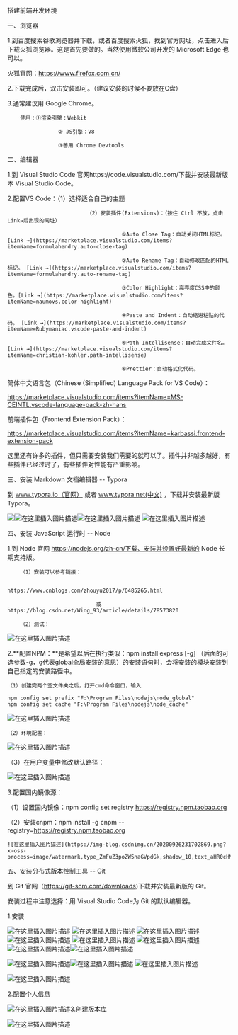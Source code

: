 搭建前端开发环境

一、浏览器

1.到百度搜索谷歌浏览器并下载，或者百度搜索火狐，找到官方网址，点击进入后下载火狐浏览器。这是首先要做的。当然使用微软公司开发的 Microsoft Edge 也可以。

火狐官网：https://www.firefox.com.cn/

2.下载完成后，双击安装即可。（建议安装的时候不要放在C盘）

3.通常建议用 Google Chrome。

		使用：①渲染引擎：Webkit
	
				    ② JS引擎：V8
	
	                ③善用 Chrome Devtools



二、编辑器

1.到 Visual Studio Code 官网https://code.visualstudio.com/下载并安装最新版本 Visual Studio Code。

2.配置VS Code：（1）选择适合自己的主题

							 （2）安装插件(Extensions)：（按住 Ctrl 不放，点击 Link→后出现的网址）
	
										①Auto Close Tag：自动关闭HTML标记。 [Link →](https://marketplace.visualstudio.com/items?itemName=formulahendry.auto-close-tag)
	
										②Auto Rename Tag：自动修改匹配的HTML标记。 [Link →](https://marketplace.visualstudio.com/items?itemName=formulahendry.auto-rename-tag)
	
										③Color Highlight：高亮度CSS中的颜色。[Link →](https://marketplace.visualstudio.com/items?itemName=naumovs.color-highlight)
	
										④Paste and Indent：自动缩进粘贴的代码。 [Link →](https://marketplace.visualstudio.com/items?itemName=Rubymaniac.vscode-paste-and-indent)
	
										⑤Path Intellisense：自动完成文件名。 [Link →](https://marketplace.visualstudio.com/items?itemName=christian-kohler.path-intellisense)
	
										⑥Prettier：自动格式化代码。 

简体中文语言包（Chinese (Simplified) Language Pack for VS Code）：

https://marketplace.visualstudio.com/items?itemName=MS-CEINTL.vscode-language-pack-zh-hans 

前端插件包（Frontend Extension Pack）：

https://marketplace.visualstudio.com/items?itemName=karbassi.frontend-extension-pack

这里还有许多的插件，但只需要安装我们需要的就可以了。插件并非越多越好，有些插件已经过时了，有些插件对性能有严重影响。

三、安装 Markdown 文档编辑器 -- Typora

到 www.typora.io（官网） 或者 www.typora.net(中文) ，下载并安装最新版 Typora。

![](https://img-blog.csdnimg.cn/20200926231352387.png?x-oss-process=image/watermark,type_ZmFuZ3poZW5naGVpdGk,shadow_10,text_aHR0cHM6Ly9ibG9nLmNzZG4ubmV0L1hZMDYxMTIw,size_16,color_FFFFFF,t_70#pic_center)![在这里插入图片描述](https://img-blog.csdnimg.cn/20200926231433488.png?x-oss-process=image/watermark,type_ZmFuZ3poZW5naGVpdGk,shadow_10,text_aHR0cHM6Ly9ibG9nLmNzZG4ubmV0L1hZMDYxMTIw,size_16,color_FFFFFF,t_70#pic_center)![在这里插入图片描述](https://img-blog.csdnimg.cn/20200926231453845.png?x-oss-process=image/watermark,type_ZmFuZ3poZW5naGVpdGk,shadow_10,text_aHR0cHM6Ly9ibG9nLmNzZG4ubmV0L1hZMDYxMTIw,size_16,color_FFFFFF,t_70#pic_center)
![在这里插入图片描述](https://img-blog.csdnimg.cn/20200926231453847.png?x-oss-process=image/watermark,type_ZmFuZ3poZW5naGVpdGk,shadow_10,text_aHR0cHM6Ly9ibG9nLmNzZG4ubmV0L1hZMDYxMTIw,size_16,color_FFFFFF,t_70#pic_center)

四、安装 JavaScript 运行时 -- Node

1.到 Node 官网 https://nodejs.org/zh-cn/下载、安装并设置好最新的 Node 长期支持版。

		（1）安装可以参考链接：
	
									 https://www.cnblogs.com/zhouyu2017/p/6485265.html
	
								或 https://blog.csdn.net/Wing_93/article/details/78573820
	
		（2）测试：
![在这里插入图片描述](https://img-blog.csdnimg.cn/2020092623154534.png?x-oss-process=image/watermark,type_ZmFuZ3poZW5naGVpdGk,shadow_10,text_aHR0cHM6Ly9ibG9nLmNzZG4ubmV0L1hZMDYxMTIw,size_16,color_FFFFFF,t_70#pic_center)


2.**配置NPM：**是希望以后在执行类似：npm install express [-g] （后面的可选参数-g，g代表global全局安装的意思）的安装语句时，会将安装的模块安装到自己指定的安装路径中。

	（1）创建完两个空文件夹之后，打开cmd命令窗口，输入

```
npm config set prefix "F:\Program Files\nodejs\node_global"
npm config set cache "F:\Program Files\nodejs\node_cache"
```

![在这里插入图片描述](https://img-blog.csdnimg.cn/20200926231605971.png#pic_center)


	（2）环境配置：

![在这里插入图片描述](https://img-blog.csdnimg.cn/2020092623162444.png?x-oss-process=image/watermark,type_ZmFuZ3poZW5naGVpdGk,shadow_10,text_aHR0cHM6Ly9ibG9nLmNzZG4ubmV0L1hZMDYxMTIw,size_16,color_FFFFFF,t_70#pic_center)


  （3）在用户变量中修改默认路径：

![在这里插入图片描述](https://img-blog.csdnimg.cn/20200926231635453.png?x-oss-process=image/watermark,type_ZmFuZ3poZW5naGVpdGk,shadow_10,text_aHR0cHM6Ly9ibG9nLmNzZG4ubmV0L1hZMDYxMTIw,size_16,color_FFFFFF,t_70#pic_center)



3.配置国内镜像源：

（1）设置国内镜像：npm config set registry https://registry.npm.taobao.org

（2）安装cnpm：npm install -g cnpm --registry=https://registry.npm.taobao.org

	![在这里插入图片描述](https://img-blog.csdnimg.cn/20200926231702869.png?x-oss-process=image/watermark,type_ZmFuZ3poZW5naGVpdGk,shadow_10,text_aHR0cHM6Ly9ibG9nLmNzZG4ubmV0L1hZMDYxMTIw,size_16,color_FFFFFF,t_70#pic_center)


五、安装分布式版本控制工具 -- Git

到 Git 官网（https://git-scm.com/downloads)下载并安装最新版的 Git。 

安装过程中注意选择：用 Visual Studio Code为 Git 的默认编辑器。

1.安装

![在这里插入图片描述](https://img-blog.csdnimg.cn/20200926231817966.png?x-oss-process=image/watermark,type_ZmFuZ3poZW5naGVpdGk,shadow_10,text_aHR0cHM6Ly9ibG9nLmNzZG4ubmV0L1hZMDYxMTIw,size_16,color_FFFFFF,t_70#pic_center)
![在这里插入图片描述](https://img-blog.csdnimg.cn/20200926231826980.png?x-oss-process=image/watermark,type_ZmFuZ3poZW5naGVpdGk,shadow_10,text_aHR0cHM6Ly9ibG9nLmNzZG4ubmV0L1hZMDYxMTIw,size_16,color_FFFFFF,t_70#pic_center)
![在这里插入图片描述](https://img-blog.csdnimg.cn/20200926231923409.png?x-oss-process=image/watermark,type_ZmFuZ3poZW5naGVpdGk,shadow_10,text_aHR0cHM6Ly9ibG9nLmNzZG4ubmV0L1hZMDYxMTIw,size_16,color_FFFFFF,t_70#pic_center)
![在这里插入图片描述](https://img-blog.csdnimg.cn/20200926231923418.png?x-oss-process=image/watermark,type_ZmFuZ3poZW5naGVpdGk,shadow_10,text_aHR0cHM6Ly9ibG9nLmNzZG4ubmV0L1hZMDYxMTIw,size_16,color_FFFFFF,t_70#pic_center)
![在这里插入图片描述](https://img-blog.csdnimg.cn/20200926232001292.png?x-oss-process=image/watermark,type_ZmFuZ3poZW5naGVpdGk,shadow_10,text_aHR0cHM6Ly9ibG9nLmNzZG4ubmV0L1hZMDYxMTIw,size_16,color_FFFFFF,t_70#pic_center)
![在这里插入图片描述](https://img-blog.csdnimg.cn/20200926232222359.png?x-oss-process=image/watermark,type_ZmFuZ3poZW5naGVpdGk,shadow_10,text_aHR0cHM6Ly9ibG9nLmNzZG4ubmV0L1hZMDYxMTIw,size_16,color_FFFFFF,t_70#pic_center)
![在这里插入图片描述](https://img-blog.csdnimg.cn/20200926232237774.png?x-oss-process=image/watermark,type_ZmFuZ3poZW5naGVpdGk,shadow_10,text_aHR0cHM6Ly9ibG9nLmNzZG4ubmV0L1hZMDYxMTIw,size_16,color_FFFFFF,t_70#pic_center)![在这里插入图片描述](https://img-blog.csdnimg.cn/20200926232250717.png?x-oss-process=image/watermark,type_ZmFuZ3poZW5naGVpdGk,shadow_10,text_aHR0cHM6Ly9ibG9nLmNzZG4ubmV0L1hZMDYxMTIw,size_16,color_FFFFFF,t_70#pic_center)

![在这里插入图片描述](https://img-blog.csdnimg.cn/2020092623230573.png?x-oss-process=image/watermark,type_ZmFuZ3poZW5naGVpdGk,shadow_10,text_aHR0cHM6Ly9ibG9nLmNzZG4ubmV0L1hZMDYxMTIw,size_16,color_FFFFFF,t_70#pic_center)![在这里插入图片描述](https://img-blog.csdnimg.cn/20200926232317613.png?x-oss-process=image/watermark,type_ZmFuZ3poZW5naGVpdGk,shadow_10,text_aHR0cHM6Ly9ibG9nLmNzZG4ubmV0L1hZMDYxMTIw,size_16,color_FFFFFF,t_70#pic_center)
![在这里插入图片描述](https://img-blog.csdnimg.cn/20200926232329726.png?x-oss-process=image/watermark,type_ZmFuZ3poZW5naGVpdGk,shadow_10,text_aHR0cHM6Ly9ibG9nLmNzZG4ubmV0L1hZMDYxMTIw,size_16,color_FFFFFF,t_70#pic_center)


![在这里插入图片描述](https://img-blog.csdnimg.cn/20200926232114850.png?x-oss-process=image/watermark,type_ZmFuZ3poZW5naGVpdGk,shadow_10,text_aHR0cHM6Ly9ibG9nLmNzZG4ubmV0L1hZMDYxMTIw,size_16,color_FFFFFF,t_70#pic_center)









2.配置个人信息

![在这里插入图片描述](https://img-blog.csdnimg.cn/20200926232420363.png?x-oss-process=image/watermark,type_ZmFuZ3poZW5naGVpdGk,shadow_10,text_aHR0cHM6Ly9ibG9nLmNzZG4ubmV0L1hZMDYxMTIw,size_16,color_FFFFFF,t_70#pic_center)3.创建版本库

![在这里插入图片描述](https://img-blog.csdnimg.cn/2020092623250724.png?x-oss-process=image/watermark,type_ZmFuZ3poZW5naGVpdGk,shadow_10,text_aHR0cHM6Ly9ibG9nLmNzZG4ubmV0L1hZMDYxMTIw,size_16,color_FFFFFF,t_70#pic_center)